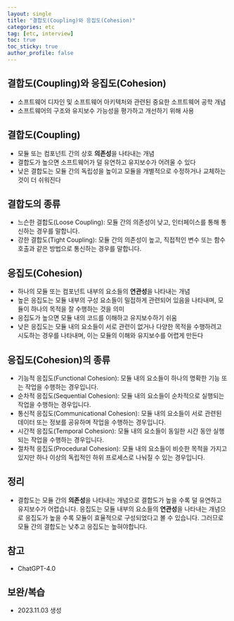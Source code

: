 ```yaml
---
layout: single
title: "결합도(Coupling)와 응집도(Cohesion)"
categories: etc
tag: [etc, interview]
toc: true
toc_sticky: true
author_profile: false
---
```

## 결합도(Coupling)와 응집도(Cohesion)

* 소프트웨어 디자인 및 소프트웨어 아키텍처와 관련된 중요한 소프트웨어 공학 개념 
* 소프트웨어의 구조와 유지보수 가능성을 평가하고 개선하기 위해 사용



## 결합도(Coupling)

* 모듈 또는 컴포넌트 간의 상호 **의존성**을 나타내는 개념
* 결합도가 높으면 소프트웨어가 덜 유연하고 유지보수가 어려울 수 있다
* 낮은 결합도는 모듈 간의 독립성을 높이고 모듈을 개별적으로 수정하거나 교체하는 것이 더 쉬워진다



## 결합도의 종류

- 느슨한 결합도(Loose Coupling): 모듈 간의 의존성이 낮고, 인터페이스를 통해 통신하는 경우를 말합니다.
- 강한 결합도(Tight Coupling): 모듈 간의 의존성이 높고, 직접적인 변수 또는 함수 호출과 같은 방법으로 통신하는 경우를 말합니다.



## 응집도(Cohesion)

* 하나의 모듈 또는 컴포넌트 내부의 요소들의 **연관성**을 나타내는 개념
* 높은 응집도는 모듈 내부의 구성 요소들이 밀접하게 관련되어 있음을 나타내며, 모듈이 하나의 목적을 잘 수행하는 것을 의미
* 응집도가 높으면 모듈 내의 코드를 이해하고 유지보수하기 쉬움
* 낮은 응집도는 모듈 내의 요소들이 서로 관련이 없거나 다양한 목적을 수행하려고 시도하는 경우를 나타내며, 이는 모듈의 이해와 유지보수를 어렵게 만든다



## 응집도(Cohesion)의 종류

- 기능적 응집도(Functional Cohesion): 모듈 내의 요소들이 하나의 명확한 기능 또는 작업을 수행하는 경우입니다.
- 순차적 응집도(Sequential Cohesion): 모듈 내의 요소들이 순차적으로 실행되는 작업을 수행하는 경우입니다.
- 통신적 응집도(Communicational Cohesion): 모듈 내의 요소들이 서로 관련된 데이터 또는 정보를 공유하며 작업을 수행하는 경우입니다.
- 시간적 응집도(Temporal Cohesion): 모듈 내의 요소들이 동일한 시간 동안 실행되는 작업을 수행하는 경우입니다.
- 절차적 응집도(Procedural Cohesion): 모듈 내의 요소들이 비슷한 목적을 가지고 있지만 하나 이상의 독립적인 하위 프로세스로 나눠질 수 있는 경우입니다.



## 정리

* 결합도는 모듈 간의 **의존성**을 나타내는 개념으로 결합도가 높을 수록 덜 유연하고 유지보수가 어렵습니다. 응집도는 모듈 내부의 요소들의 **연관성**을 나타내는 개념으로 응집도가 높을 수록 모듈이 효율적으로 구성되었다고 볼 수 있습니다. 그러므로 모듈 간의 결합도는 낮추고 응집도는 높혀야합니다.



## 참고

* ChatGPT-4.0



## 보완/복습

* 2023.11.03 생성

